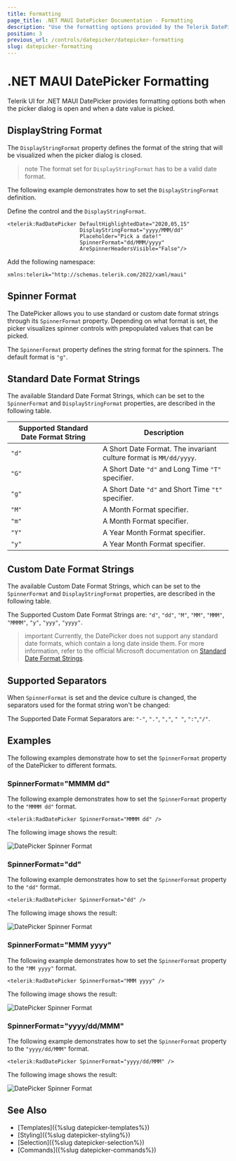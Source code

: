 ```yaml
---
title: Formatting
page_title: .NET MAUI DatePicker Documentation - Formatting
description: "Use the formatting options provided by the Telerik DatePicker for .NET MAUI control."
position: 3
previous_url: /controls/datepicker/datepicker-formatting
slug: datepicker-formatting
---
```


# .NET MAUI DatePicker Formatting

Telerik UI for .NET MAUI DatePicker provides formatting options both when the picker dialog is open and when a date value is picked.

## DisplayString Format

The `DisplayStringFormat` property defines the format of the string that will be visualized when the picker dialog is closed.

>note The format set for `DisplayStringFormat` has to be a valid date format.

The following example demonstrates how to set the `DisplayStringFormat` definition.

Define the control and the `DisplayStringFormat`.

```XAML
<telerik:RadDatePicker DefaultHighlightedDate="2020,05,15"
                       DisplayStringFormat="yyyy/MMM/dd"
                       Placeholder="Pick a date!"
                       SpinnerFormat="dd/MMM/yyyy"
                       AreSpinnerHeadersVisible="False"/>
```

Add the following namespace:

```XAML
xmlns:telerik="http://schemas.telerik.com/2022/xaml/maui"
```

## Spinner Format

The DatePicker allows you to use standard or custom date format strings through its `SpinnerFormat` property. Depending on what format is set, the picker visualizes spinner controls with prepopulated values that can be picked.

The `SpinnerFormat` property defines the string format for the spinners. The default format is `"g"`.

## Standard Date Format Strings

The available Standard Date Format Strings, which can be set to the `SpinnerFormat` and `DisplayStringFormat` properties, are described in the following table.

| Supported Standard Date Format String | Description |
| -------- | -------- |
| `"d"` | A Short Date Format. The invariant culture format is `MM/dd/yyyy`. |
| `"G"` | A Short Date `"d"` and Long Time `"T"` specifier. |
| `"g"` | A Short Date `"d"` and Short Time `"t"` specifier. |
| `"M"` | A Month Format specifier. |
| `"m"` | A Month Format specifier. |
| `"Y"` | A Year Month Format specifier. |
| `"y"` | A Year Month Format specifier. |

## Custom Date Format Strings

The available Custom Date Format Strings, which can be set to the `SpinnerFormat` and `DisplayStringFormat` properties, are described in the following table.

The Supported Custom Date Format Strings are: `"d"`, `"dd"`, `"M"`, `"MM"`, `"MMM"`, `"MMMM"`, `"y"`, `"yyy"`, `"yyyy"`.

>important Currently, the DatePicker does not support any standard date formats, which contain a long date inside them. For more information, refer to the official Microsoft documentation on [Standard Date Format Strings](https://docs.microsoft.com/en-us/dotnet/standard/base-types/standard-date-and-time-format-strings).

## Supported Separators

When `SpinnerFormat` is set and the device culture is changed, the separators used for the format string won't be changed:

The Supported Date Format Separators are: `"-"`, `"."`, `","`, `" "`, `":"`,`"/"`.

## Examples

The following examples demonstrate how to set the `SpinnerFormat` property of the DatePicker to different formats.

### SpinnerFormat="MMMM dd"

The following example demonstrates how to set the `SpinnerFormat` property to the `"MMMM dd"` format.

```XAML
<telerik:RadDatePicker SpinnerFormat="MMMM dd" />
```

The following image shows the result:

![DatePicker Spinner Format](images/datepicker-string-format-mmmm-dd.png)

### SpinnerFormat="dd"

The following example demonstrates how to set the `SpinnerFormat` property to the `"dd"` format.

```XAML
<telerik:RadDatePicker SpinnerFormat="dd" />
```

The following image shows the result:

![DatePicker Spinner Format](images/datepicker-string-format-dd.png)

### SpinnerFormat="MMM yyyy"

The following example demonstrates how to set the `SpinnerFormat` property to the `"MM yyyy"` format.

```XAML
<telerik:RadDatePicker SpinnerFormat="MMM yyyy" />
```

The following image shows the result:

![DatePicker Spinner Format](images/datepicker-string-format-mmm-yyyy.png)

### SpinnerFormat="yyyy/dd/MMM"

The following example demonstrates how to set the `SpinnerFormat` property to the `"yyyy/dd/MMM"` format.

```XAML
<telerik:RadDatePicker SpinnerFormat="yyyy/dd/MMM" />
```

The following image shows the result:

![DatePicker Spinner Format](images/datepicker-string-format-yyyy-dd-MMM.png)

## See Also

- [Templates]({%slug datepicker-templates%})
- [Styling]({%slug datepicker-styling%})
- [Selection]({%slug datepicker-selection%})
- [Commands]({%slug datepicker-commands%})
